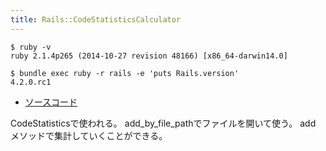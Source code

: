 ```yaml
---
title: Rails::CodeStatisticsCalculator
---
```


```
$ ruby -v
ruby 2.1.4p265 (2014-10-27 revision 48166) [x86_64-darwin14.0]
```

```
$ bundle exec ruby -r rails -e 'puts Rails.version'
4.2.0.rc1
```

* [ソースコード](https://github.com/rails/rails/blob/v4.2.0.rc1/railties/lib/rails/code_statistics_calculator.rb)

CodeStatisticsで使われる。
add_by_file_pathでファイルを開いて使う。
add メソッドで集計していくことができる。
